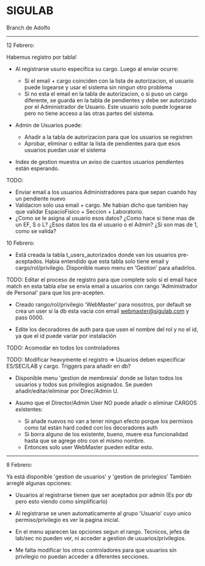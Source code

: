 # SIGULAB
Branch de Adolfo
******************
12 Febrero:

Habemus registro por tabla!
+ Al registrarse usurio especifica su cargo. Luego al enviar ocurre:
  + Si el email + cargo coinciden con la lista de autorizacion, el usuario puede logearse y usar el sistema sin ningun otro problema
  + Si no esta el email en la tabla de autorizacion, o si puso un cargo diferente, se guarda en la tabla de pendientes y debe ser autorizado por el Administrador de Usuario. Este usuario solo puede logearse pero no tiene acceso a las otras partes del sistema.

+ Admin de Usuarios puede:
  + Añadir a la tabla de autorizacion para que los usuarios se registren
  + Aprobar, eliminar o editar la lista de pendientes para que esos usuarios puedan usar el sistema

+ Index de gestion muestra un aviso de cuantos usuarios pendientes están esperando.

TODO: 
+ Enviar email a los usuarios Administradores para que sepan cuando hay un pendiente nuevo
+ Validacion solo usa email + cargo. Me habian dicho que tambien hay que validar EspacioFisico + Seccion + Laboratorio.
+ ¿Como se le asigna al usuario esos datos? ¿Como hace si tiene mas de un EF, S o L?
¿Esos datos los da el usuario o el Admin? ¿Si son mas de 1, como se valida?




10 Febrero:

+ Está creada la tabla t_users_autorizados donde van los usuarios pre-aceptados. Habia entendido que esta tabla solo tiene email y cargo/rol/privilegio. Disponible nuevo menu en 'Gestion' para añadirlos.

TODO: Editar el proceso de registro para que complete solo si el email hace match en esta tabla *else* se envia email a usuarios con rango 'Administrador de Personal' para 
que los pre-acepten.

+ Creado rango/rol/privilegio 'WebMaster' para nosotros, por default se crea un user si 
la db esta vacia con email webmaster@sigulab.com y pass 0000. 

+ Edite los decoradores de auth para que usen el nombre del rol y no el id, ya que el id puede variar por instalación 

TODO: Acomodar en todos los controladores

TODO: Modificar heavymente el registro => Usuarios deben especificar ES/SEC/LAB y cargo.
      Triggers para añadir en db?

+ Disponible menu 'gestion de membresia' donde se listan todos los usuarios y todos sus privilegios asignados. Se pueden añadir/editar/eliminar por Direc/Admin U.

+ Asumo que el Director/Admin User NO puede añadir o eliminar CARGOS existentes:
  + Si añade nuevos no van a tener ningun efecto porque los permisos como tal están hard coded con los decoradores auth
  + Si borra alguno de los existente, bueno, muere esa funcionalidad hasta que se agrege otro con el mismo nombre.
  + Entonces solo user WebMaster pueden editar esto. 
 
********************************* 
8 Febrero:

Ya está disponible 'gestion de usuarios' y 'gestion de privlegios'
También arreglé algunas opciones:

+ Usuarios al registrarse tienen que ser aceptados por admin
(Es por db pero esto viendo como simplificarlo)

+ Al registrarse se unen automaticamente al grupo 'Usuario' cuyo unico
permiso/privilegio es ver la pagina inicial.

+ En el menu aparecen las opciones segun el rango. Tecnicos, jefes de lab/sec no 
pueden ver, ni acceder a gestion de usuarios/privilegios.

+ Me falta modificar los otros controladores para que usuarios sin privilegio no puedan
acceder a diferentes secciones.

